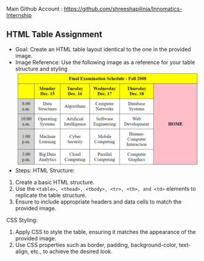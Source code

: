 Main Github Account : https://github.com/shreeshapilinja/Innomatics-Internship

## HTML Table Assignment

- Goal: Create an HTML table layout identical to the one in the provided image.
- Image Reference: Use the following image as a reference for your table structure and styling
![](./img.png)
- Steps:
HTML Structure:
1. Create a basic HTML structure.
2. Use the ```<table>, <thead>, <tbody>, <tr>, <th>, and <td>``` elements to replicate the table structure.
3. Ensure to include appropriate headers and data cells to match the provided image.

CSS Styling:
1. Apply CSS to style the table, ensuring it matches the appearance of the provided
image.
2. Use CSS properties such as border, padding, background-color,
text-align, etc., to achieve the desired look.
